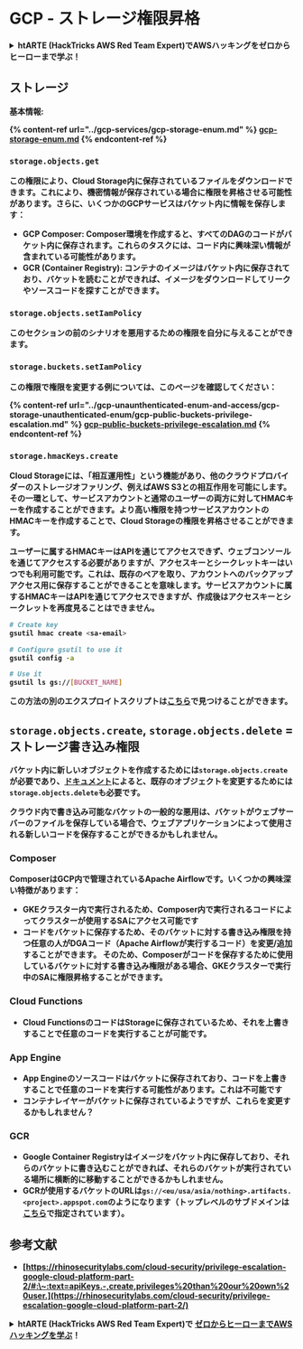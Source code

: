 # GCP - ストレージ権限昇格

<details>

<summary><strong>htARTE (HackTricks AWS Red Team Expert)で<strong>AWSハッキングをゼロからヒーローまで学ぶ</strong></a><strong>！</strong></summary>

HackTricksをサポートする他の方法:

* **HackTricksにあなたの会社を広告したい**、または**HackTricksをPDFでダウンロードしたい**場合は、[**サブスクリプションプラン**](https://github.com/sponsors/carlospolop)をチェックしてください！
* [**公式PEASS & HackTricksグッズ**](https://peass.creator-spring.com)を入手する
* [**PEASSファミリー**](https://opensea.io/collection/the-peass-family)を発見し、独占的な[**NFT**](https://opensea.io/collection/the-peass-family)のコレクションをチェックする
* 💬 [**Discordグループ**](https://discord.gg/hRep4RUj7f)に**参加する**か、[**テレグラムグループ**](https://t.me/peass)に参加するか、**Twitter** 🐦 [**@carlospolopm**](https://twitter.com/carlospolopm)を**フォローする**。
* **HackTricks**の[**GitHubリポジトリ**](https://github.com/carlospolop/hacktricks)と[**HackTricks Cloud**](https://github.com/carlospolop/hacktricks-cloud)にPRを提出して、あなたのハッキングテクニックを共有する。

</details>

## ストレージ

基本情報:

{% content-ref url="../gcp-services/gcp-storage-enum.md" %}
[gcp-storage-enum.md](../gcp-services/gcp-storage-enum.md)
{% endcontent-ref %}

### `storage.objects.get`

この権限により、**Cloud Storage内に保存されているファイルをダウンロード**できます。これにより、**機密情報が保存されている場合**に権限を昇格させる可能性があります。さらに、いくつかのGCPサービスはバケット内に情報を保存します：

* **GCP Composer**: Composer環境を作成すると、**すべてのDAGのコード**が**バケット**内に保存されます。これらのタスクには、コード内に興味深い情報が含まれている可能性があります。
* **GCR (Container Registry)**: コンテナの**イメージ**は**バケット**内に保存されており、バケットを読むことができれば、イメージをダウンロードして**リークやソースコードを探す**ことができます。

### `storage.objects.setIamPolicy`

このセクションの前のシナリオを**悪用するための権限**を自分に与えることができます。

### **`storage.buckets.setIamPolicy`**

この権限で権限を変更する例については、このページを確認してください：

{% content-ref url="../gcp-unaunthenticated-enum-and-access/gcp-storage-unauthenticated-enum/gcp-public-buckets-privilege-escalation.md" %}
[gcp-public-buckets-privilege-escalation.md](../gcp-unaunthenticated-enum-and-access/gcp-storage-unauthenticated-enum/gcp-public-buckets-privilege-escalation.md)
{% endcontent-ref %}

### `storage.hmacKeys.create`

Cloud Storageには、「相互運用性」という機能があり、他のクラウドプロバイダーのストレージオファリング、例えばAWS S3との相互作用を可能にします。その一環として、サービスアカウントと通常のユーザーの両方に対してHMACキーを作成することができます。**より高い権限を持つサービスアカウントのHMACキーを作成することで、Cloud Storageの権限を昇格させる**ことができます。

ユーザーに属するHMACキーはAPIを通じてアクセスできず、ウェブコンソールを通じてアクセスする必要がありますが、アクセスキーとシークレットキーはいつでも利用可能です。これは、既存のペアを取り、アカウントへのバックアップアクセス用に保存することができることを意味します。サービスアカウントに属するHMACキーはAPIを通じてアクセスできますが、作成後はアクセスキーとシークレットを再度見ることはできません。
```bash
# Create key
gsutil hmac create <sa-email>

# Configure gsutil to use it
gsutil config -a

# Use it
gsutil ls gs://[BUCKET_NAME]
```
この方法の別のエクスプロイトスクリプトは[こちら](https://github.com/RhinoSecurityLabs/GCP-IAM-Privilege-Escalation/blob/master/ExploitScripts/storage.hmacKeys.create.py)で見つけることができます。

## `storage.objects.create`, `storage.objects.delete` = ストレージ書き込み権限

バケット内に**新しいオブジェクトを作成する**ためには`storage.objects.create`が必要であり、[ドキュメント](https://cloud.google.com/storage/docs/access-control/iam-permissions#object_permissions)によると、既存のオブジェクトを**変更する**ためには`storage.objects.delete`も必要です。

クラウド内で書き込み可能なバケットの**一般的な悪用**は、**バケットがウェブサーバーのファイルを保存している**場合で、ウェブアプリケーションによって使用される**新しいコードを保存**することができるかもしれません。

### Composer

**Composer**はGCP内で管理されている**Apache Airflow**です。いくつかの興味深い特徴があります：

* **GKEクラスター**内で実行されるため、Composer内で実行されるコードによって**クラスターが使用するSAにアクセス可能です**
* **コードをバケットに保存する**ため、そのバケットに対する書き込み権限を持つ**任意の人**がDGAコード（Apache Airflowが実行するコード）を変更/追加することができます。
そのため、Composerがコードを保存するために使用しているバケットに対する**書き込み権限がある場合**、GKEクラスターで実行中のSAに**権限昇格**することができます。

### Cloud Functions

* Cloud FunctionsのコードはStorageに保存されているため、**それを上書きすることで任意のコードを実行することが可能です**。

### App Engine

* App Engineのソースコードはバケットに保存されており、**コードを上書きすることで任意のコードを実行する可能性があります。これは不可能です**
* **コンテナレイヤーがバケットに保存されているようですが、これらを変更するかもしれません？**

### GCR

* **Google Container Registry**はイメージをバケット内に保存しており、それらのバケットに**書き込むことができれば**、それらのバケットが実行されている場所に**横断的に移動する**ことができるかもしれません。
* GCRが使用するバケットのURLは`gs://<eu/usa/asia/nothing>.artifacts.<project>.appspot.com`のようになります（トップレベルのサブドメインは[こちら](https://cloud.google.com/container-registry/docs/pushing-and-pulling)で指定されています）。

## **参考文献**

* [https://rhinosecuritylabs.com/cloud-security/privilege-escalation-google-cloud-platform-part-2/#:\~:text=apiKeys.-,create,privileges%20than%20our%20own%20user.](https://rhinosecuritylabs.com/cloud-security/privilege-escalation-google-cloud-platform-part-2/)

<details>

<summary><strong>htARTE (HackTricks AWS Red Team Expert)で</strong> <a href="https://training.hacktricks.xyz/courses/arte"><strong>ゼロからヒーローまでAWSハッキングを学ぶ</strong></a><strong>！</strong></summary>

HackTricksをサポートする他の方法：

* **HackTricksに広告を掲載したい**、または**HackTricksをPDFでダウンロードしたい**場合は、[**サブスクリプションプラン**](https://github.com/sponsors/carlospolop)をチェックしてください！
* [**公式PEASS & HackTricksグッズ**](https://peass.creator-spring.com)を入手する
* [**The PEASS Family**](https://opensea.io/collection/the-peass-family)を発見し、独占的な[**NFTs**](https://opensea.io/collection/the-peass-family)のコレクションをチェックする
* 💬 [**Discordグループ**](https://discord.gg/hRep4RUj7f)に**参加する**か、[**テレグラムグループ**](https://t.me/peass)に参加する、または**Twitter** 🐦 [**@carlospolopm**](https://twitter.com/carlospolopm)で**フォローする**。
* [**HackTricks**](https://github.com/carlospolop/hacktricks)と[**HackTricks Cloud**](https://github.com/carlospolop/hacktricks-cloud)のgithubリポジトリにPRを提出して、あなたのハッキングのコツを**共有する**。

</details>
